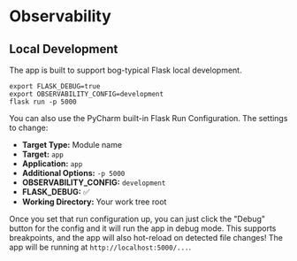 # Observability

## Local Development

The app is built to support bog-typical Flask local development.

```shell
export FLASK_DEBUG=true
export OBSERVABILITY_CONFIG=development
flask run -p 5000
```

You can also use the PyCharm built-in Flask Run Configuration.  The settings to change:
- **Target Type:**  Module name
- **Target:**  `app`
- **Application:**  `app`
- **Additional Options:**  `-p 5000`
- **OBSERVABILITY_CONFIG:**  `development`
- **FLASK_DEBUG:**  :white_check_mark:
- **Working Directory:**  Your work tree root

Once you set that run configuration up, you can just click the "Debug" button for the config and it will run the app in debug mode.
This supports breakpoints, and the app will also hot-reload on detected file changes!  The app will be running at `http://localhost:5000/...`.

